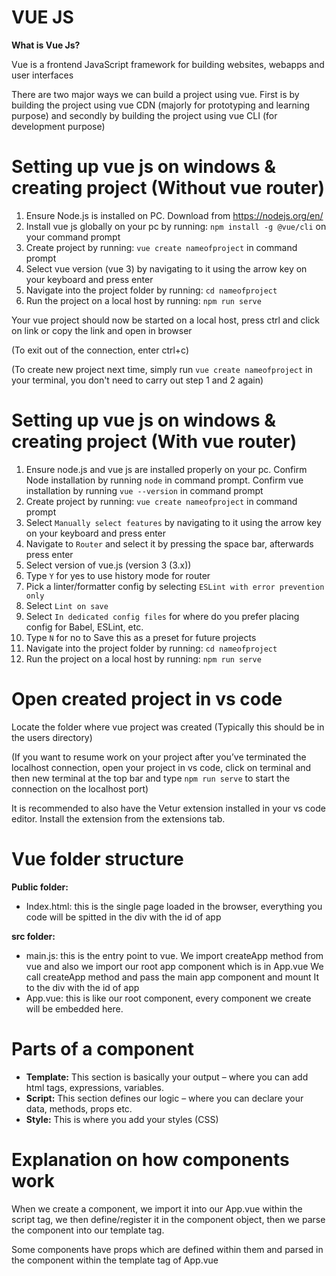 # VUE JS

**What is Vue Js?**

Vue is a frontend JavaScript framework for building websites, webapps and user interfaces

There are two major ways we can build a project using vue. First is by building the project using vue CDN (majorly for prototyping and learning purpose) and secondly by building the project using vue CLI (for development purpose)

# Setting up vue js on windows & creating project (Without vue router)

1. Ensure Node.js is installed on PC. Download from https://nodejs.org/en/ 
2. Install vue js globally on your pc by running: `npm install -g @vue/cli` on your command prompt
3. Create project by running: `vue create nameofproject` in command prompt
4. Select vue version (vue 3) by navigating to it using the arrow key on your keyboard and press enter
5. Navigate into the project folder by running: `cd nameofproject`
6. Run the project on a local host by running: `npm run serve`

Your vue project should now be started on a local host, press ctrl and click on link or copy the link and open in browser

(To exit out of the connection, enter ctrl+c)

(To create new project next time, simply run `vue create nameofproject` in your terminal, you don't need to carry out step 1 and 2 again)


# Setting up vue js on windows & creating project (With vue router)
1. Ensure node.js and vue js are installed properly on your pc. Confirm Node installation by running `node` in command prompt. Confirm vue installation by running `vue --version` in command prompt
2. Create project by running: `vue create nameofproject` in command prompt
3. Select `Manually select features` by navigating to it using the arrow key on your keyboard and press enter
4. Navigate to `Router` and select it by pressing the space bar, afterwards press enter
5. Select version of vue.js (version 3 (3.x))
6. Type `Y` for yes to use history mode for router
7. Pick a linter/formatter config by selecting `ESLint with error prevention only`
8. Select `Lint on save`
9. Select `In dedicated config files` for where do you prefer placing config for Babel, ESLint, etc.
10. Type `N` for no to Save this as a preset for future projects
11. Navigate into the project folder by running: `cd nameofproject`
12. Run the project on a local host by running: `npm run serve`


# Open created project in vs code

Locate the folder where vue project was created (Typically this should be in the users directory)

(If you want to resume work on your project after you’ve terminated the localhost connection, open your project in vs code, click on terminal and then new terminal at the top bar and type `npm run serve` to start the connection on the localhost port)

It is recommended to also have the Vetur extension installed in your vs code editor. Install the extension from the extensions tab.


# Vue folder structure

**Public folder:**
- Index.html: this is the single page loaded in the browser, everything you code will be spitted in the div with the id of app

**src folder:**
- main.js: this is the entry point to vue. We import createApp method from vue and also we import our root app component which is in App.vue
We call createApp method and pass the main app component and mount It to the div with the id of app
- App.vue: this is like our root component, every component we create will be embedded here.


# Parts of a component

- **Template:** This section is basically your output – where you can add html tags, expressions, variables.
- **Script:** This section defines our logic – where you can declare your data, methods, props etc.
- **Style:** This is where you add your styles (CSS)


# Explanation on how components work

When we create a component, we import it into our App.vue within the script tag, we then define/register it in the component object, then we parse the component into our template tag.

Some components have props which are defined within them and parsed in the component within the template tag of App.vue


